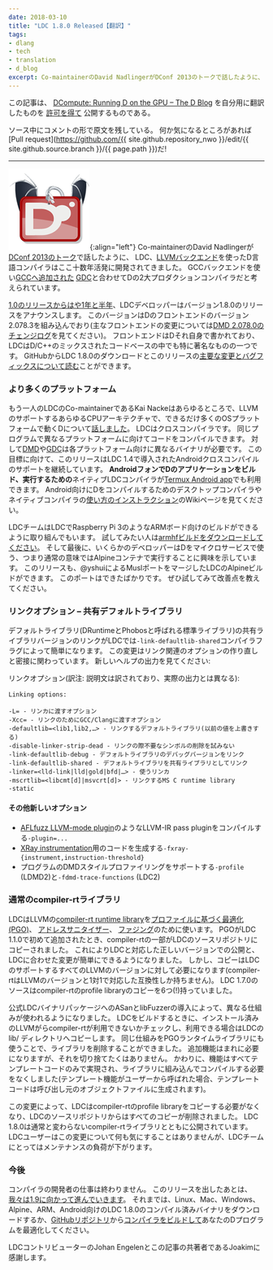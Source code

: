 ```yaml
---
date: 2018-03-10
title: "LDC 1.8.0 Released【翻訳】"
tags:
- dlang
- tech
- translation
- d_blog
excerpt: Co-maintainerのDavid NadlingerがDConf 2013のトークで話したように、 LDC、LLVMバックエンドを使ったD言語コンパイラはここ十数年活発に開発されてきました。 GCCバックエンドを使いGCCへ追加された GDCと合わせてDの2大プロダクションコンパイラだと考えられています。
---
```


この記事は、
[DCompute: Running D on the GPU – The D Blog](https://dlang.org/blog/2017/10/30/d-compute-running-d-on-the-gpu/)
を自分用に翻訳したものを
[許可を得て](http://dlang.org/blog/2017/06/16/life-in-the-fast-lane/#comment-1631)
公開するものである。

ソース中にコメントの形で原文を残している。
何か気になるところがあれば
[Pull request](https://github.com/{{ site.github.repository_nwo }}/edit/{{ site.github.source.branch }}/{{ page.path }})だ!

---

<!-- ![](https://i1.wp.com/dlang.org/blog/wp-content/uploads/2017/07/ldc.png?resize=160%2C160)LDC, the D compiler using [the LLVM backend](https://llvm.org), has been actively developed for going on a dozen years, as laid out by co-maintainer David Nadlinger in [his DConf 2013 talk](http://youtube.com/watch?v=ntdKZWSiJdY). It is considered one of two production compilers for D, along with [GDC](https://www.gdcproject.org), which uses the gcc backend and [has been accepted for inclusion into the gcc tree](https://www.phoronix.com/scan.php?page=news_item&px=GCC-D-Language-Approved). -->

![ldc](/assets/2018/03/ldc.png){:align="left"}
Co-maintainerのDavid Nadlingerが[DConf 2013のトーク](http://youtube.com/watch?v=ntdKZWSiJdY)で話したように、
LDC、[LLVMバックエンド](https://llvm.org)を使ったD言語コンパイラはここ十数年活発に開発されてきました。
GCCバックエンドを使い[GCCへ追加された](https://www.phoronix.com/scan.php?page=news_item&px=GCC-D-Language-Approved)
[GDC](https://www.gdcproject.org)と合わせてDの2大プロダクションコンパイラだと考えられています。

<!-- The LDC developers are proud to announce the release of version 1.8.0, following [a short year and a half from the 1.0 release](https://dlang.org/blog/2016/06/20/making-of-ldc-1-0/). This version integrates version 2.078.3 of the D front-end (see the [DMD 2.078.0 changelog](https://dlang.org/changelog/2.078.0.html) for the important front-end changes), which is itself written in D, making LDC one of the most prominent mixed D/C++ codebases. You can download LDC 1.8.0 and [read about the major changes and bug fixes](https://github.com/ldc-developers/ldc/releases/tag/v1.8.0) for this release at GitHub. -->

[1.0のリリースからはや1年と半年](https://dlang.org/blog/2016/06/20/making-of-ldc-1-0/)、LDCデベロッパーはバージョン1.8.0のリリースをアナウンスします。
このバージョンはDのフロントエンドのバージョン2.078.3を組み込んでおり(主なフロントエンドの変更については[DMD 2.078.0のチェンジログ](https://dlang.org/changelog/2.078.0.html)を見てください)。
フロントエンドはDそれ自身で書かれており、LDCはD/C++のミックスされたコードベースの中でも特に著名なものの一つです。
GitHubからLDC 1.8.0のダウンロードとこのリリースの[主要な変更とバグフィックスについて読む](https://github.com/ldc-developers/ldc/releases/tag/v1.8.0)ことができます。

<!-- ### More platforms -->

### より多くのプラットフォーム

<!-- Kai Nacke, the other LDC co-maintainer, [talked at DConf 2016 about taking D everywhere](https://dconf.org/2016/talks/nacke.html), to every CPU architecture that LLVM supports and as many OS platforms as we can. LDC is a cross-compiler: the same program can compile code for different platforms, in contrast to [DMD](https://dlang.org/download) and [GDC](https://gdcproject.org/downloads), where a different DMD/GDC binary is needed for each platform. Towards that end, this release continues the existing Android cross-compilation support, which was introduced with LDC 1.4. A native LDC compiler _to both build and run D apps on your Android phone_ is also available for [the Termux Android app](https://termux.com/). See the wiki page for [instructions on how to use](https://wiki.dlang.org/Build_D_for_Android) one of the desktop compilers or the native compiler to compile D for Android. -->

もう一人のLDCのCo-maintainerであるKai Nackeはあらゆるところで、LLVMのサポートするあらゆるCPUアーキテクチャで、できるだけ多くのOSプラットフォームで動くDについて[話しました](https://dconf.org/2016/talks/nacke.html)。
LDCはクロスコンパイラです。
同じプログラムで異なるプラットフォームに向けてコードをコンパイルできます。
対して[DMD](https://dlang.org/download)や[GDC](https://gdcproject.org/downloads)は各プラットフォーム向けに異なるバイナリが必要です。
この目標に向けて、このリリースはLDC 1.4で導入されたAndroidクロスコンパイルのサポートを継続しています。
**AndroidフォンでDのアプリケーションをビルド、実行するための**ネイティブLDCコンパイラが[Termux Android app](https://termux.com/)でも利用できます。
Android向けにDをコンパイルするためのデスクトップコンパイラやネイティブコンパイラの[使い方のインストラクション](https://wiki.dlang.org/Build_D_for_Android)のWikiページを見てください。

<!-- The LDC team has also been putting out LDC builds for ARM boards, such as the Raspberry Pi 3. [Download the armhf build](https://github.com/ldc-developers/ldc/releases/tag/v1.8.0) if you want to try it out. Finally, some developers have expressed interest in using D for microservices, which usually means running in an Alpine container. This release also comes with an Alpine build of LDC, using the just-merged Musl port by @yshui. This port is brand new. Please try it out and let us know how well it works. -->

LDCチームはLDCでRaspberry Pi 3のようなARMボード向けのビルドができるように取り組んでもいます。
試してみたい人は[armhfビルドをダウンロードしてください](https://github.com/ldc-developers/ldc/releases/tag/v1.8.0)。
そして最後に、いくらかのデベロッパーはDをマイクロサービスで使う、つまり通常の意味ではAlpineコンテナで実行することに興味を示しています。
このリリースも、@yshuiによるMuslポートをマージしたLDCのAlpineビルドができます。
このポートはできたばかりです。
ぜひ試してみて改善点を教えてください。

<!-- ### Linking options – shared default libraries -->

### リンクオプション – 共有デフォルトライブラリ

<!-- LDC now makes it easier to link with the shared version of the default libraries (DRuntime and the standard library, called Phobos) through the `-link-defaultlib-shared` compiler flag. The change was paired with a rework of linking-related options. See the new help output: -->

デフォルトライブラリ(DRuntimeとPhobosと呼ばれる標準ライブラリ)の共有ライブラリバージョンのリンクがLDCでは`-link-defaultlib-shared`コンパイラフラグによって簡単になります。
この変更はリンク関連のオプションの作り直しと密接に関わっています。
新しいヘルプの出力を見てください:

<!-- Linking options: -->

リンクオプション(訳注: 説明文は訳されており、実際の出力とは異なる):

<!-- ```
Linking options:

-L= - Pass to the linker
-Xcc= - Pass to GCC/Clang for linking
-defaultlib=<lib1,lib2,…> - Default libraries to link with (overrides previous)
-disable-linker-strip-dead - Do not try to remove unused symbols during linking
-link-defaultlib-debug - Link with debug versions of default libraries
-link-defaultlib-shared - Link with shared versions of default libraries
-linker=<lld-link|lld|gold|bfd|…> - Linker to use
-mscrtlib=<libcmt[d]|msvcrt[d]> - MS C runtime library to link with
-static
``` -->

```
Linking options:

-L= - リンカに渡すオプション
-Xcc= - リンクのためにGCC/Clangに渡すオプション
-defaultlib=<lib1,lib2,…> - リンクするデフォルトライブラリ(以前の値を上書きする)
-disable-linker-strip-dead - リンクの際不要なシンボルの削除を試みない
-link-defaultlib-debug - デフォルトライブラリのデバッグバージョンをリンク
-link-defaultlib-shared - デフォルトライブラリを共有ライブラリとしてリンク
-linker=<lld-link|lld|gold|bfd|…> - 使うリンカ
-mscrtlib=<libcmt[d]|msvcrt[d]> - リンクするMS C runtime library
-static
```

<!-- #### Other new options -->

#### その他新しいオプション

<!-- *   `-plugin=...` for compiling with LLVM-IR pass plugins, such as the [AFLfuzz LLVM-mode plugin](https://github.com/mirrorer/afl/blob/master/llvm_mode/afl-llvm-pass.so.cc)
*   `-fprofile-{generate,use}` for Profile-Guided Optimization (PGO) based on the LLVM IR code (instead of PGO based on the D abstract syntax tree)
*   `-fxray-{instrument,instruction-threshold}` for generating code for [XRay instrumentation](https://llvm.org/docs/XRay.html)
*   `-profile` (LDMD2) and `-fdmd-trace-functions` (LDC2) to support DMD-style profiling of programs -->

 - [AFLfuzz LLVM-mode plugin](https://github.com/mirrorer/afl/blob/master/llvm_mode/afl-llvm-pass.so.cc)のようなLLVM-IR pass pluginをコンパイルする`-plugin=...`
 - [XRay instrumentation](https://llvm.org/docs/XRay.html)用のコードを生成する`-fxray-{instrument,instruction-threshold}`
 - プログラムのDMDスタイルプロファイリングをサポートする`-profile` (LDMD2)と`-fdmd-trace-functions` (LDC2)

<!-- ### Vanilla compiler-rt libraries -->

### 通常のcompiler-rtライブラリ

<!-- LDC uses LLVM’s [compiler-rt runtime library](https://compiler-rt.llvm.org/) for [Profile-Guided Optimization (PGO)](https://en.wikipedia.org/wiki/Profile-guided_optimization), [Address Sanitizer](https://github.com/google/sanitizers/wiki/AddressSanitizer), and [fuzzing](http://johanengelen.github.io/ldc/2018/01/14/Fuzzing-with-LDC.html). When PGO was first added to LDC 1.1.0, the required portion of compiler-rt was copied to LDC’s source repository. This made it easy to ship the correct version of the library with LDC, and make changes for LDC specifically. However, a copy was needed for each LLVM version that LDC supports (compiler-rt is compatible with only one LLVM version): the source of LDC 1.7.0 has 6 (!) copies of compiler-rt’s profile library. -->

LDCはLLVMの[compiler-rt runtime library](https://compiler-rt.llvm.org/)を[プロファイルに基づく最適化(PGO)](https://en.wikipedia.org/wiki/Profile-guided_optimization)、
[アドレスサニタイザー](https://github.com/google/sanitizers/wiki/AddressSanitizer)、
[ファジング](http://johanengelen.github.io/ldc/2018/01/14/Fuzzing-with-LDC.html)のために使います。
PGOがLDC 1.1.0で初めて追加されたとき、compiler-rtの一部がLDCのソースリポジトリにコピーされました。
これによりLDCと対応した正しいバージョンでの公開と、LDCに合わせた変更が簡単にできるようになりました。
しかし、コピーはLDCのサポートするすべてのLLVMのバージョンに対して必要になります(compiler-rtはLLVMのバージョンと1対1で対応した互換性しか持ちません)。
LDC 1.7.0のソースはcompiler-rtのprofile libraryのコピーを6つ(!)持っていました。

<!-- For the introduction of ASan and libFuzzer in the official LDC binary packages, a different mechanism was used: when building LDC, we check whether the compiler-rt libraries are available in LLVM’s installation and, if so, copy them into LDC’s lib/ directory. To use the same mechanism for the PGO runtime library, we had to remove our additions to that library. Although the added functionality is rarely used, we didn’t want to just drop it. Instead, the functionality was turned into template-only code, such that it does not need to be compiled into the library (if the templated functionality is called by the user, the template’s code will be generated in the caller’s object file). -->

公式LDCバイナリパッケージへのASanとlibFuzzerの導入によって、異なる仕組みが使われるようになりました。
LDCをビルドするときに、インストール済みのLLVMがらcompiler-rtが利用できないかチェックし、利用できる場合はLDCの lib/ ディレクトリへコピーします。
同じ仕組みをPGOランタイムライブラリにも使うことで、ライブラリを削除することができました。
追加機能はまれに必要になりますが、それを切り捨てたくはありません。
かわりに、機能はすべてテンプレートコードのみで実現され、ライブラリに組み込んでコンパイルする必要をなくしました(テンプレート機能がユーザーから呼ばれた場合、テンプレートコードは呼び出し元のオブジェクトファイルに生成されます)。

<!-- With this change, LDC no longer needs its own copy of compiler-rt’s profile library and all copies were removed from LDC’s source repository. LDC 1.8.0 ships with vanilla compiler-rt libraries. LDC’s users shouldn’t notice any difference, but for the LDC team it means less maintenance burden. -->

この変更によって、LDCはcompiler-rtのprofile libraryをコピーする必要がなくなり、LDCのソースリポジトリからはすべてのコピーが削除されました。
LDC 1.8.0は通常と変わらないcompiler-rtライブラリとともに公開されています。
LDCユーザーはこの変更について何も気にすることはありませんが、LDCチームにとってはメンテナンスの負荷が下がります。

<!-- ### Onward -->

### 今後

<!-- A compiler developer’s work is never done. With this release out the door, [we march onward toward 1.9](https://github.com/ldc-developers/ldc/pull/2587). Until then, start optimizing your D programs by downloading the pre-compiled LDC 1.8.0 binaries for Linux, Mac, Windows, Alpine, ARM, and Android, or [build the compiler from source](https://wiki.dlang.org/Building_LDC_from_source) from [our GitHub repository](https://github.com/ldc-developers/ldc/releases/tag/v1.8.0). -->

コンパイラの開発者の仕事は終わりません。
このリリースを出したあとは、[我々は1.9に向かって進んでいきます](https://github.com/ldc-developers/ldc/pull/2587)。
それまでは、Linux、Mac、Windows、Alpine、ARM、Android向けのLDC 1.8.0のコンパイル済みバイナリをダウンロードするか、[GitHubリポジトリ](https://github.com/ldc-developers/ldc/releases/tag/v1.8.0)から[コンパイラをビルドして](https://wiki.dlang.org/Building_LDC_from_source)あなたのDプログラムを最適化してください。

<!-- _Thanks to LDC contributors Johan Engelen and Joakim for coauthoring this post._ -->

LDCコントリビューターのJohan Engelenとこの記事の共著者であるJoakimに感謝します。